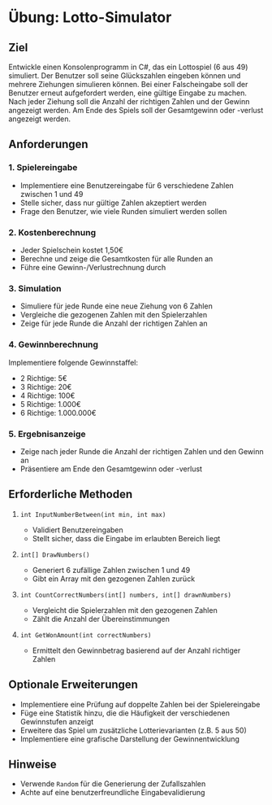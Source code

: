 # Übung: Lotto-Simulator

## Ziel

Entwickle einen Konsolenprogramm in C#, das ein Lottospiel (6 aus 49) simuliert. Der Benutzer soll seine Glückszahlen eingeben können und mehrere Ziehungen simulieren können. Bei einer Falscheingabe soll der Benutzer erneut aufgefordert werden, eine gültige Eingabe zu machen. Nach jeder Ziehung soll die Anzahl der richtigen Zahlen und der Gewinn angezeigt werden. Am Ende des Spiels soll der Gesamtgewinn oder -verlust angezeigt werden.

## Anforderungen

### 1. Spielereingabe

- Implementiere eine Benutzereingabe für 6 verschiedene Zahlen zwischen 1 und 49
- Stelle sicher, dass nur gültige Zahlen akzeptiert werden
- Frage den Benutzer, wie viele Runden simuliert werden sollen

### 2. Kostenberechnung

- Jeder Spielschein kostet 1,50€
- Berechne und zeige die Gesamtkosten für alle Runden an
- Führe eine Gewinn-/Verlustrechnung durch

### 3. Simulation

- Simuliere für jede Runde eine neue Ziehung von 6 Zahlen
- Vergleiche die gezogenen Zahlen mit den Spielerzahlen
- Zeige für jede Runde die Anzahl der richtigen Zahlen an

### 4. Gewinnberechnung

Implementiere folgende Gewinnstaffel:

- 2 Richtige: 5€
- 3 Richtige: 20€
- 4 Richtige: 100€
- 5 Richtige: 1.000€
- 6 Richtige: 1.000.000€

### 5. Ergebnisanzeige

- Zeige nach jeder Runde die Anzahl der richtigen Zahlen und den Gewinn an
- Präsentiere am Ende den Gesamtgewinn oder -verlust

## Erforderliche Methoden

1. `int InputNumberBetween(int min, int max)`

   - Validiert Benutzereingaben
   - Stellt sicher, dass die Eingabe im erlaubten Bereich liegt

2. `int[] DrawNumbers()`

   - Generiert 6 zufällige Zahlen zwischen 1 und 49
   - Gibt ein Array mit den gezogenen Zahlen zurück

3. `int CountCorrectNumbers(int[] numbers, int[] drawnNumbers)`

   - Vergleicht die Spielerzahlen mit den gezogenen Zahlen
   - Zählt die Anzahl der Übereinstimmungen

4. `int GetWonAmount(int correctNumbers)`
   - Ermittelt den Gewinnbetrag basierend auf der Anzahl richtiger Zahlen

## Optionale Erweiterungen

- Implementiere eine Prüfung auf doppelte Zahlen bei der Spielereingabe
- Füge eine Statistik hinzu, die die Häufigkeit der verschiedenen Gewinnstufen anzeigt
- Erweitere das Spiel um zusätzliche Lotterievarianten (z.B. 5 aus 50)
- Implementiere eine grafische Darstellung der Gewinnentwicklung

## Hinweise

- Verwende `Random` für die Generierung der Zufallszahlen
- Achte auf eine benutzerfreundliche Eingabevalidierung
